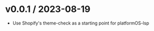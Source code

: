 
v0.0.1 / 2023-08-19
==================

  * Use Shopify's theme-check as a starting point for platformOS-lsp
